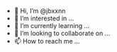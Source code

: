 - 👋 Hi, I’m @jbxxnn
- 👀 I’m interested in ...
- 🌱 I’m currently learning ...
- 💞️ I’m looking to collaborate on ...
- 📫 How to reach me ...

<!---
jbxxnn/jbxxnn is a ✨ special ✨ repository because its `README.md` (this file) appears on your GitHub profile.
You can click the Preview link to take a look at your changes.
--->
